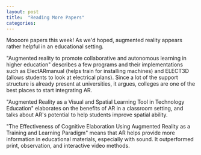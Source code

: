 ```yaml
---
layout: post
title:  "Reading More Papers"
categories:
---
```

Moooore papers this week! As we'd hoped, augmented reality appears rather helpful in an educational setting.

"Augmented reality to promote collaborative and autonomous learning in higher education" describes a few programs and their implementations such as ElectARmanual (helps train for installing machines) and ELECT3D (allows students to look at electrical plans). Since a lot of the support structure is already present at universities, it argues, colleges are one of the best places to start integrating AR.

"Augmented Reality as a Visual and Spatial Learning Tool in Technology Education" elaborates on the benefits of AR in a classroom setting, and talks about AR's potential to help students improve spatial ability.

"The Effectiveness of Cognitive Elaboration Using Augmented Reality as a Training and Learning Paradigm" means that AR helps provide more information in educational materials, especially with sound. It outperformed print, observation, and interactive video methods.